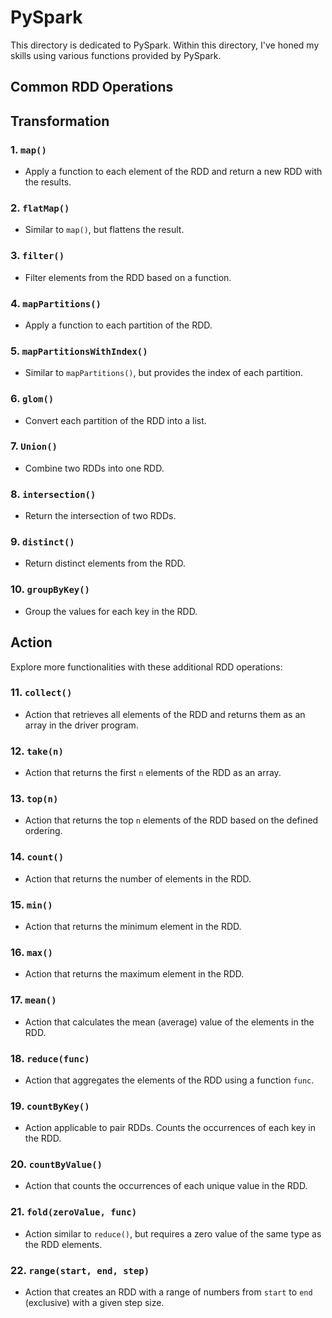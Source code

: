 # PySpark

This directory is dedicated to PySpark. Within this directory, I've honed my skills using various functions provided by PySpark.

## Common RDD Operations
## **Transformation**





### 1. `map()`
- Apply a function to each element of the RDD and return a new RDD with the results.

### 2. `flatMap()`
- Similar to `map()`, but flattens the result.

### 3. `filter()`
- Filter elements from the RDD based on a function.

### 4. `mapPartitions()`
- Apply a function to each partition of the RDD.

### 5. `mapPartitionsWithIndex()`
- Similar to `mapPartitions()`, but provides the index of each partition.

### 6. `glom()`
- Convert each partition of the RDD into a list.

### 7. `Union()`
- Combine two RDDs into one RDD.

### 8. `intersection()`
- Return the intersection of two RDDs.

### 9. `distinct()`
- Return distinct elements from the RDD.

### 10. `groupByKey()`
- Group the values for each key in the RDD.

## **Action**

Explore more functionalities with these additional RDD operations:

### 11. `collect()`
- Action that retrieves all elements of the RDD and returns them as an array in the driver program.
  
### 12. `take(n)`
- Action that returns the first `n` elements of the RDD as an array.

### 13. `top(n)`
- Action that returns the top `n` elements of the RDD based on the defined ordering.

### 14. `count()`
- Action that returns the number of elements in the RDD.

### 15. `min()`
- Action that returns the minimum element in the RDD.

### 16. `max()`
- Action that returns the maximum element in the RDD.

### 17. `mean()`
- Action that calculates the mean (average) value of the elements in the RDD.

### 18. `reduce(func)`
- Action that aggregates the elements of the RDD using a function `func`.

### 19. `countByKey()`
- Action applicable to pair RDDs. Counts the occurrences of each key in the RDD.

### 20. `countByValue()`
- Action that counts the occurrences of each unique value in the RDD.

### 21. `fold(zeroValue, func)`
- Action similar to `reduce()`, but requires a zero value of the same type as the RDD elements.

### 22. `range(start, end, step)`
- Action that creates an RDD with a range of numbers from `start` to `end` (exclusive) with a given step size.
